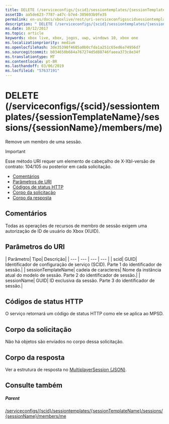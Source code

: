 ```yaml
---
title: DELETE (/serviceconfigs/{scid}/sessiontemplates/{sessionTemplateName}/sessions/{sessionName}/members/me)
assetID: aa5de623-7787-a47c-b7e4-305693b9fe35
permalink: en-us/docs/xboxlive/rest/uri-serviceconfigsscidsessiontemplatessessiontemplatenamesessionssessionnamemembersmedelete.html
description: " DELETE (/serviceconfigs/{scid}/sessiontemplates/{sessionTemplateName}/sessions/{sessionName}/members/me)"
ms.date: 10/12/2017
ms.topic: article
keywords: xbox live, xbox, jogos, uwp, windows 10, xbox one
ms.localizationpriority: medium
ms.openlocfilehash: 3de35398f4685a0b0cfda1a251c65ed6a74956d7
ms.sourcegitcommit: b034650b684a767274d5d88746faeea373c8e34f
ms.translationtype: MT
ms.contentlocale: pt-BR
ms.lasthandoff: 03/06/2019
ms.locfileid: "57637191"
---
```

# <a name="delete-serviceconfigsscidsessiontemplatessessiontemplatenamesessionssessionnamemembersme"></a>DELETE (/serviceconfigs/{scid}/sessiontemplates/{sessionTemplateName}/sessions/{sessionName}/members/me)
Remove um membro de uma sessão.

> [!IMPORTANT]
> Esse método URI requer um elemento de cabeçalho de X-Xbl-versão de contrato: 104/105 ou posterior em cada solicitação.

  * [Comentários](#ID4ET)
  * [Parâmetros de URI](#ID4E3)
  * [Códigos de status HTTP](#ID4EHB)
  * [Corpo da solicitação](#ID4ENB)
  * [Corpo da resposta](#ID4EYB)

<a id="ID4ET"></a>


## <a name="remarks"></a>Comentários
Todas as operações de recursos de membro de sessão exigem uma autorização de ID de usuário do Xbox (XUID).  
<a id="ID4E3"></a>


## <a name="uri-parameters"></a>Parâmetros do URI

| Parâmetro| Tipo| Descrição|
| --- | --- | --- | --- |
| scid| GUID| Identificador de configuração de serviço (SCID). Parte 1 do identificador de sessão.|
| sessionTemplateName| cadeia de caracteres| Nome da instância atual do modelo de sessão. Parte 2 do identificador de sessão.|
| sessionName| GUID| ID exclusiva da sessão. Parte 3 do identificador de sessão.|

<a id="ID4EHB"></a>


## <a name="http-status-codes"></a>Códigos de status HTTP
O serviço retornará um código de status HTTP como ele se aplica ao MPSD.  
<a id="ID4ENB"></a>


## <a name="request-body"></a>Corpo da solicitação

Não há objetos são enviados no corpo dessa solicitação.

<a id="ID4EYB"></a>


## <a name="response-body"></a>Corpo da resposta
Ver a estrutura de resposta no [MultiplayerSession (JSON)](../../json/json-multiplayersession.md).  
<a id="ID4EBC"></a>


## <a name="see-also"></a>Consulte também

<a id="ID4EDC"></a>


##### <a name="parent"></a>Parent

[/serviceconfigs/{scid}/sessiontemplates/{sessionTemplateName}/sessions/{sessionName}/members/me](uri-serviceconfigsscidsessiontemplatessessiontemplatenamesessionssessionnamemembersme.md)
